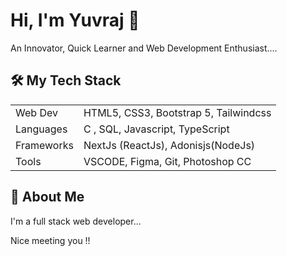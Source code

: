 
# Hi, I'm Yuvraj 👋

An Innovator, Quick Learner and Web Development Enthusiast....
## 🛠 My Tech Stack
 



|              |                                                               |
| ----------------- | ------------------------------------------------------------------ |
| Web Dev | HTML5, CSS3, Bootstrap 5, Tailwindcss |
| Languages | C , SQL, Javascript, TypeScript|
| Frameworks | NextJs (ReactJs), Adonisjs(NodeJs) |
| Tools | VSCODE, Figma, Git, Photoshop CC |



## 🚀 About Me
I'm a full stack web developer...

Nice meeting you !!

